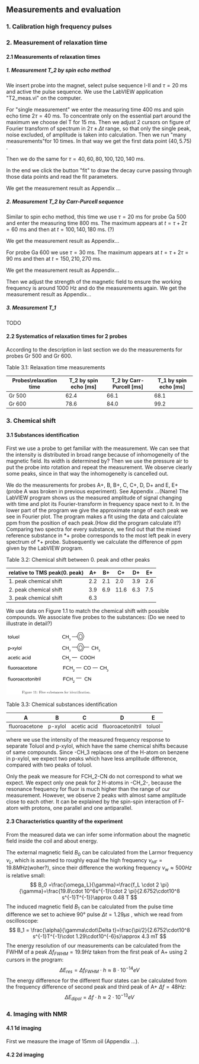 ## Measurements and evaluation

### 1. Calibration high frequency pulses

### 2. Measurement of relaxation time

#### 2.1 Measurements of relaxation times 

##### 1. Measurement T_2 by spin echo method

We insert probe into the magnet, select pulse sequence I-II and $\tau =20$ ms and active the pulse sequence. We use the LabVIEW application "T2_meas.vi" on the computer.

For "single measurement" we enter the measuring time $400​$ ms and spin echo time $2\tau = 40​$ ms. To concentrate only on the essential part around the maximum we choose del T for $15​$ ms. Then we adjust 2 cursors on figure of Fourier transform of spectrum in $2\tau \pm \Delta t​$ range, so that only the single peak, noise excluded, of amplitude is taken into calculation. Then we run "many measurements"for $10​$ times. In that way we get the first data point $(40, 5.75)​$. 

Then we do the same for $\tau =40,60,80,100,120, 140$ ms.

In the end we click the button "fit" to draw the decay curve passing through those data points and read the fit parameters. 

We get the measurement result as Appendix ... 

##### 2. Measurement T_2 by Carr-Purcell sequence

Similar to spin echo method, this time we use $\tau = 20$ ms for probe Ga 500 and enter the measuring time $800$ ms. The maximum appears at $t=\tau+2\tau=60$ ms and then at $t = 100, 140, 180$ ms. (?)

We get the measurement result as Appendix...

For probe Ga 600 we use $\tau = 30$ ms. The maximum appears at $t=\tau+2\tau=90$ ms and then at $t = 150, 210, 270$ ms.

We get the measurement result as Appendix...

Then we adjust the strength of the magnetic field to ensure the working frequency is around 1000 Hz and do the measurements again. We get the measurement result as Appendix...

##### 3. Measurement T_1

TODO

#### 2.2 Systematics of relaxation times for 2 probes

According to the description in last section we do the measurements for probes Gr 500 and Gr 600. 

Table 3.1: Relaxation time measurements

| Probes\relaxation time | T_2 by spin echo [ms] | T_2 by Carr-Purcell [ms] | T_1 by spin echo [ms] |
| ---------------------- | --------------------- | ------------------------ | --------------------- |
| Gr 500                 | 62.4                  | 66.1                     | 68.1                  |
| Gr 600                 | 78.6                  | 84.0                     | 99.2                  |

### 3. Chemical shift

#### 3.1 Substances identification

First we use a probe to get familiar with the measurement. We can see that the intensity is distributed in broad range because of inhomogeneity of the magnetic field.  Its width is determined by? Then we use the pressure air to put the probe into rotation and repeat the measurement. We observe clearly some peaks, since in that way the inhomogeneity is cancelled out.

We do the measurements for probes A+, B, B+, C, C+, D, D+ and E, E+ (probe A was broken in previous experiment). See Appendix ...(Name) The LabVIEW program shows us the measured amplitude of signal changing with time and plot its Fourier-transform in frequency space next to it. In the lower part of the program we give the approximate range of each peak we see in Fourier plot. The program makes a fit using the data and calculate ppm from the position of each peak.(How did the program calculate it?) Comparing two spectra for every substance, we find out that the mixed reference substance in *+ probe corresponds to the most left peak in every spectrum of *+ probe. Subsequently we calculate the difference of ppm given by the LabVIEW program. 

Table 3.2: Chemical shift between 0. peak and other peaks

| relative to TMS peak(0. peak) | A+   | B+   | C+   | D+   | E+   |
| ----------------------------- | ---- | ---- | ---- | ---- | ---- |
| 1. peak chemical shift        | 2.2  | 2.1  | 2.0  | 3.9  | 2.6  |
| 2. peak chemical shift        | 3.9  | 6.9  | 11.6 | 6.3  | 7.5  |
| 3. peak chemical shift        | 6.3  |      |      |      |      |

We use data on Figure 1.1 to match the chemical shift with possible compounds. We associate five probes to the substances: (Do we need to illustrate in detail?)

<img src="https://github.com/anananlyjlyj/physics-FP-Uni-HD/blob/master/F61%20Nuclear%20Magnetic%20Resonance/substances.png" width="280" height="170">

Table 3.3: Chemical substances identification

| A             | B       | C           | D                 | E      |
| ------------- | ------- | ----------- | ----------------- | ------ |
| fluoroacetone | p-xylol | acetic acid | fluoroacetonitril | toluol |

where we use the intensity of the measured frequency response to separate Toluol and p-xylol, which have the same chemical shifts because of same compounds. Since -CH_3 replaces one of the H-atom on benzene in p-xylol, we expect two peaks which have less amplitude difference, compared with two peaks of toluol.

Only the peak we measure for FCH_2-CN do not correspond to what we expect. We expect only one peak for 2 H-atoms in -CH_2-, because the resonance frequency for fluor is much higher than the range of our measurement. However, we observe 2 peaks with almost same amplitude close to each other. It can be explained by the spin-spin interaction of F-atom with protons, one parallel and one antiparallel.

#### 2.3 Characteristics quantity of the experiment

From the measured data we can infer some information about the magnetic field inside the coil and about energy.

The external magnetic field $B_0$ can be calculated from the Larmor frequency $\nu_L$, which is assumed to roughly equal the high frequency $\nu_{HF}=19.8 MHz$(woher?), since their difference the working frequency $\nu_w\approx 500 Hz$ is relative small:
$$
B_0 =\frac{\omega_L}{\gamma}=\frac{f_L \cdot 2 \pi}{\gamma}=\frac{19.8\cdot 10^6s^{-1}\cdot 2 \pi}{2.6752\cdot10^8 s^{-1}T^{-1}}\approx 0.48 T
$$
The induced magnetic field $B_1$ can be calculated from the pulse time difference we set to achieve 90° pulse $\Delta t=1.29\mu s$ , which we read from oscilloscope:
$$
B_1 = \frac{\alpha}{\gamma\cdot\Delta t}=\frac{\pi/2}{2.6752\cdot10^8 s^{-1}T^{-1}\cdot 1.29\cdot10^{-6}s}\approx 4.3 mT
$$
The energy resolution of our measurements can be calculated from the FWHM of a peak $\Delta f_{FWHM}=19.9 Hz$ taken from the first peak of A+ using 2 cursors in the program:
$$
\Delta E_{res} = \Delta f_{FWHM} \cdot h \approx 8\cdot10^{-14} eV
$$
The energy difference for the different fluor states can be calculated from the frequency difference of second peak and third peak of A+ $\Delta f=48 Hz$:
$$
\Delta E_{dipol}=\Delta f \cdot h\approx 2\cdot10^{-13} eV
$$

### 4. Imaging with NMR

#### 4.1 1d imaging

First we measure the image of 15mm oil (Appendix ...).

#### 4.2 2d imaging





